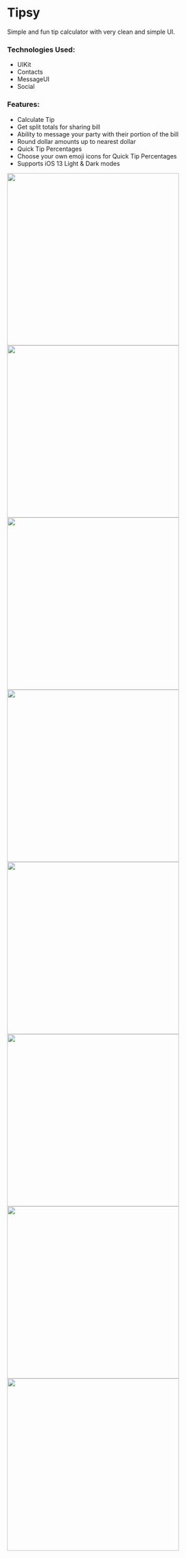 # Tipsy

Simple and fun tip calculator with very clean and simple UI.

### Technologies Used:
- UIKit
- Contacts
- MessageUI
- Social

### Features:
- Calculate Tip
- Get split totals for sharing bill
- Ability to message your party with their portion of the bill
- Round dollar amounts up to nearest dollar
- Quick Tip Percentages
- Choose your own emoji icons for Quick Tip Percentages
- Supports iOS 13 Light & Dark modes

<img src="light1.png" width="400"> <img src="light2split.png" width="400">
<img src="dark1.png" width="400"> <img src="dark2split.png" width="400">
<img src="light3.png" width="400"> <img src="darkTipsView.png" width="400">
<img src="darkEmojiPicker.png" width="400"> <img src="dark3.png" width="400">
